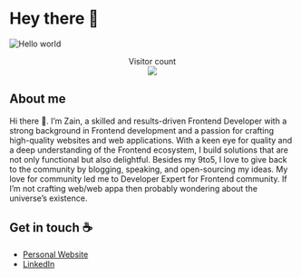 # Hey there :wave:

<img src="https://raw.githubusercontent.com/zain64-design/main/banner.png" alt="Hello world">

<p align="center"> 
  Visitor count<br>
  <img src="https://profile-counter.glitch.me/zain64-design/count.svg" />
</p>

## About me

Hi there 👋. I’m Zain, a skilled and results-driven Frontend Developer with a strong background in Frontend development and a passion for crafting high-quality websites and web applications. With a keen eye for quality and a deep understanding of the Frontend ecosystem, I build solutions that are not only functional but also delightful. Besides my 9to5, I love to give back to the community by blogging, speaking, and open-sourcing my ideas. My love for community led me to Developer Expert for Frontend community. If I’m not crafting web/web appa then probably wondering about the universe’s existence.

## Get in touch :coffee:

- [Personal Website](https://muhammadzainulabidin.vercel.app/)
- [LinkedIn](https://www.linkedin.com/in/sheikh-muhammad-zain-ul-abidin-914234209/)
